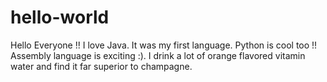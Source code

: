 # hello-world
Hello Everyone !!
I love Java. It was my first language. Python is cool too !! Assembly language is exciting :).
I drink a lot of orange flavored vitamin water and find it far superior to champagne.
